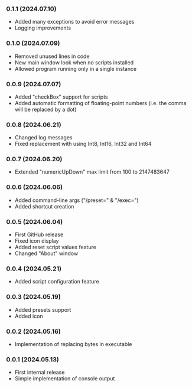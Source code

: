 ### 0.1.1 (2024.07.10)
- Added many exceptions to avoid error messages
- Logging improvements

### 0.1.0 (2024.07.09)
- Removed unused lines in code
- New main window look when no scripts installed
- Allowed program running only in a single instance

### 0.0.9 (2024.07.07)
- Added "checkBox" support for scripts
- Added automatic formatting of floating-point numbers (i.e. the comma will be replaced by a dot)

### 0.0.8 (2024.06.21)
- Changed log messages
- Fixed replacement with using Int8, Int16, Int32 and Int64

### 0.0.7 (2024.06.20)
- Extended "numericUpDown" max limit from 100 to 2147483647

### 0.0.6 (2024.06.06)
- Added command-line args ("/preset=" & "/exec=")
- Added shortcut creation

### 0.0.5 (2024.06.04)
- First GitHub release
- Fixed icon display
- Added reset script values feature
- Changed "About" window

### 0.0.4 (2024.05.21)
- Added script configuration feature

### 0.0.3 (2024.05.19)
- Added presets support
- Added icon

### 0.0.2 (2024.05.16)
- Implementation of replacing bytes in executable

### 0.0.1 (2024.05.13)
- First internal release
- Simple implementation of console output
